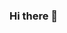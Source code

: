 ### Hi there 👋

<!--
**Beiusxzw/Beiusxzw** is a ✨ _special_ ✨ repository because its `README.md` (this file) appears on your GitHub profile.


- 👨‍🎓 I'm currently a student major in Biomedical Science
